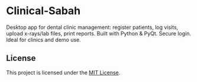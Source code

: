 # Clinical-Sabah
Desktop app for dental clinic management: register patients, log visits, upload x-rays/lab files, print reports. Built with Python &amp; PyQt. Secure login. Ideal for clinics and demo use.

## License

This project is licensed under the [MIT License](LICENSE).

